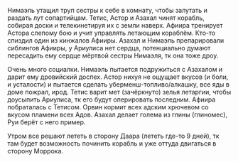 Нимаэль утащил труп сестры к себе в комнату, чтобы залутать и раздать лут сопартийцам.
Тетис, Астор и Азахал чинят корабль, собирая доски и телекинетируя их с земли наверх.
Афиира тренирует Астора слепому бою и учит управлять летающим кораблём.
Кто-то спиздил один из кинжалов Афииры.
Азахал и Нимаэль препарировали сиблингов Афииры, у Ариулиса нет сердца, потенциально думают пересадить ему сердце мёртвой сестры Нимаэля, тк она тоже дроу. 

Очень много социалки.
Нимаэль пытается подружиться с Азахалом и дарит ему дровийский доспех. Астор нихуя не ощущает вкусов (и боли, и усталости) и пытается сделать уберменш-топливо/алкашку, все яды в доме пожрал, ирод. Тетис варит мет (зачёркнуто) зелья летаргии, чтобы доусыпить Ариулиса, тк его будут оперировать последним. Афиира побраталась с Тетисом. Орвин кормит всех адским хрючевом со вкусом пламени всех Адов. Азахал делает голема из глины (глиномес), Руи берёт с него пример.

Утром все решают лететь в сторону Даара (лететь где-то 9 дней), тк там будет возможность починить корабль и уже оттуда двигаться в сторону Моррока. 

